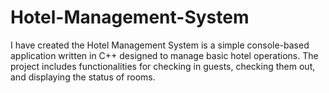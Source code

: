 # Hotel-Management-System
I have created the Hotel Management System is a simple console-based application written in C++ designed to manage basic hotel operations. The project includes functionalities for checking in guests, checking them out, and displaying the status of rooms.
